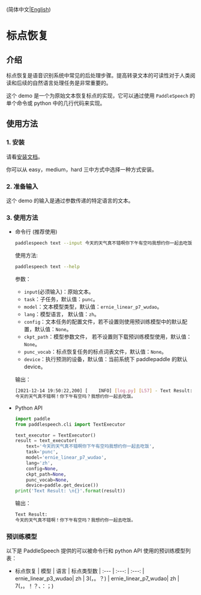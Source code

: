 (简体中文|[English](./README.md))

# 标点恢复
## 介绍

标点恢复是语音识别系统中常见的后处理步骤。提高转录文本的可读性对于人类阅读和后续的自然语言处理任务是非常重要的。

这个 demo 是一个为原始文本恢复标点的实现，它可以通过使用 `PaddleSpeech` 的单个命令或 python 中的几行代码来实现。

## 使用方法
### 1. 安装
请看[安装文档](https://github.com/PaddlePaddle/PaddleSpeech/blob/develop/docs/source/install_cn.md)。

你可以从 easy，medium，hard 三中方式中选择一种方式安装。

### 2. 准备输入
这个 demo 的输入是通过参数传递的特定语言的文本。

### 3. 使用方法
- 命令行 (推荐使用)
  ```bash
  paddlespeech text --input 今天的天气真不错啊你下午有空吗我想约你一起去吃饭
  ```
  使用方法:
  ```bash
  paddlespeech text --help
  ```
  参数：
  - `input`(必须输入)：原始文本。
  - `task`：子任务，默认值：`punc`。
  - `model`：文本模型类型，默认值：`ernie_linear_p7_wudao`。
  - `lang`：模型语言， 默认值：`zh`。
  - `config`：文本任务的配置文件，若不设置则使用预训练模型中的默认配置，默认值：`None`。
  - `ckpt_path`：模型参数文件， 若不设置则下载预训练模型使用，默认值：`None`。
  - `punc_vocab`：标点恢复任务的标点词表文件，默认值：`None`。
  - `device`：执行预测的设备，默认值：当前系统下 paddlepaddle 的默认 device。

  输出：
  ```bash
  [2021-12-14 19:50:22,200] [    INFO] [log.py] [L57] - Text Result:
  今天的天气真不错啊！你下午有空吗？我想约你一起去吃饭。
  ```

- Python API
  ```python
  import paddle
  from paddlespeech.cli import TextExecutor

  text_executor = TextExecutor()
  result = text_executor(
      text='今天的天气真不错啊你下午有空吗我想约你一起去吃饭',
      task='punc',
      model='ernie_linear_p7_wudao',
      lang='zh',
      config=None,
      ckpt_path=None,
      punc_vocab=None,
      device=paddle.get_device())
  print('Text Result: \n{}'.format(result))
  ```
  输出：
  ```bash
  Text Result:
  今天的天气真不错啊！你下午有空吗？我想约你一起去吃饭。
  ```

### 预训练模型
以下是 PaddleSpeech 提供的可以被命令行和 python API 使用的预训练模型列表：

- 标点恢复
  | 模型 | 语言 | 标点类型数
  | :--- | :---: | :---: 
  | ernie_linear_p3_wudao| zh | 3(，。？)
  | ernie_linear_p7_wudao| zh | 7(，。！？、：；)
